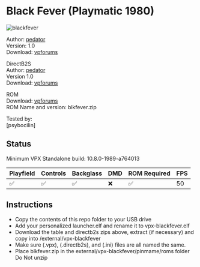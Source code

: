 # Black Fever (Playmatic 1980)

![blackfever](https://github.com/user-attachments/assets/7b849a7f-7885-45a5-aa65-50ae45c9dfaf)

Author: [pedator](https://www.vpforums.org/index.php?showuser=141813)  
Version: 1.0   
Download: [vpforums](https://www.vpforums.org/index.php?s=d454908580f80f63b6fa31ba5524abf9&app=downloads&showfile=18810)

DirectB2S  
Author: [pedator](https://www.vpforums.org/index.php?showuser=141813)    
Version 1.0   
Download: [vpforums](https://www.vpforums.org/index.php?s=d454908580f80f63b6fa31ba5524abf9&app=downloads&showfile=18810)

ROM  
Download: [vpforums](https://www.vpforums.org/index.php?app=downloads&showfile=3074)  
ROM Name and version: blkfever.zip  

  
Tested by:  
[psybocilin]

## Status 

Minimum VPX Standalone build: 10.8.0-1989-a764013

| Playfield | Controls | Backglass | DMD | ROM Required | FPS | 
|-----------|----------|-----------|-----|--------------|-----|
| :white_check_mark: | :white_check_mark: | :white_check_mark: | :x: | :white_check_mark: | 50 |

## Instructions

- Copy the contents of this repo folder to your USB drive
- Add your personalized launcher.elf and rename it to vpx-blackfever.elf
- Download the table and directb2s zips above, extract (if necessary) and copy into /external/vpx-blackfever
- Make sure (.vpx), (.directb2s), and (.ini) files are all named the same. 
- Place blkfever.zip in the external/vpx-blackfever/pinmame/roms folder Do Not unzip
